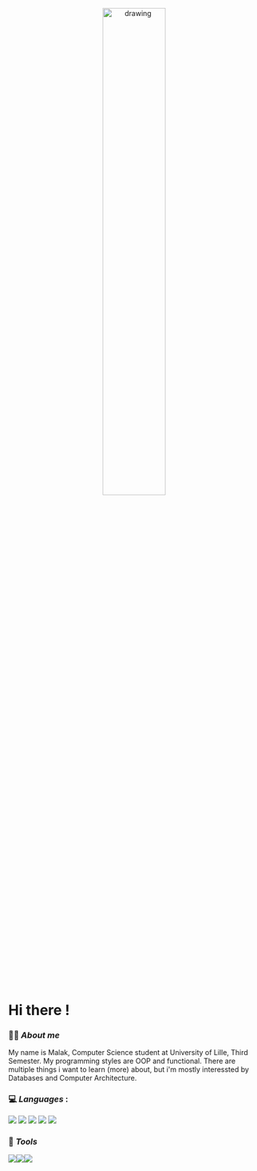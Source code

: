 <p align=center>
<img src="https://i.imgur.com/KG8sgb6.jpg" alt="drawing" style="width:50%"/>
</p>


# **Hi there !**

### 🧝‍♀️​ ***About me***

My name is Malak, Computer Science student at University of Lille, Third Semester. My programming styles are OOP and functional. There are multiple things i want to learn (more) about, but i'm mostly interessted by Databases and Computer Architecture. 


### 💻 ***Languages*** :
![](https://i.imgur.com/7JS0Gwy.png) ![](https://i.imgur.com/hLMO5Jw.png) ![](https://i.imgur.com/qgj4tK1.png) ![](https://i.imgur.com/2BEol4m.png) ![](https://i.imgur.com/VnNDC0p.png) 

### 🔧 ***Tools***

![](https://i.imgur.com/HtNhi2e.png)![](https://i.imgur.com/bPbkjcH.png)![](https://i.imgur.com/jlSCYiM.png)





